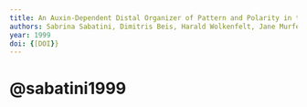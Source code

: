 ```yaml
---
title: An Auxin-Dependent Distal Organizer of Pattern and Polarity in the Arabidopsis Root
authors: Sabrina Sabatini, Dimitris Beis, Harald Wolkenfelt, Jane Murfett, Tom Guilfoyle, Jocelyn Malamy, Philip Benfey, Ottoline Leyser, Nicole Bechtold, Peter Weisbeek, Ben Scheres
year: 1999
doi: {[DOI}}
---
```

# @sabatini1999


